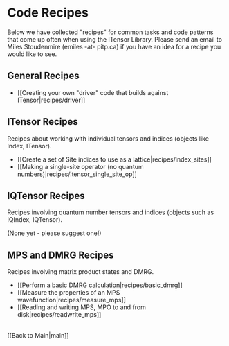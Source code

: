 # Code Recipes #

Below we have collected "recipes" for common tasks and code patterns 
that come up often when using the ITensor Library. Please send an email
to Miles Stoudenmire (emiles -at- pitp.ca) if you have an idea for a recipe you would
like to see.

## General Recipes 

* [[Creating your own "driver" code that builds against ITensor|recipes/driver]]

## ITensor Recipes
Recipes about working with individual tensors and indices (objects like Index, ITensor).

* [[Create a set of Site indices to use as a lattice|recipes/index_sites]]
* [[Making a single-site operator (no quantum numbers)|recipes/itensor_single_site_op]]

## IQTensor Recipes
Recipes involving quantum number tensors and indices (objects such as IQIndex, IQTensor).

(None yet - please suggest one!)

## MPS and DMRG Recipes
Recipes involving matrix product states and DMRG.

* [[Perform a basic DMRG calculation|recipes/basic_dmrg]]
* [[Measure the properties of an MPS wavefunction|recipes/measure_mps]]
* [[Reading and writing MPS, MPO to and from disk|recipes/readwrite_mps]]

<br>
[[Back to Main|main]]
